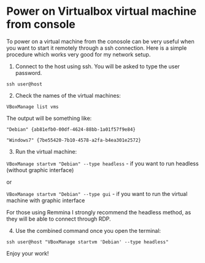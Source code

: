 # Power on Virtualbox virtual machine from console

To power on a virtual machine from the conosole can be very useful when you want to start it remotely through a ssh connection. Here is a simple procedure which works very good for my network setup. 

1. Connect to the host using ssh. You will be asked to type the user password.  

`ssh user@host`

2. Check the names of the virtual machines:

`VBoxManage list vms`

The output will be something like: 

`"Debian" {ab81efb0-00df-4624-88bb-1a01f57f9e84}`

`"Windows7" {7be55420-7b10-4578-a2fa-b4ea301e2572}`

3. Run the virtual machine:

`VBoxManage startvm "Debian" --type headless` - if you want to run headless (without graphic interface)

or 

`VBoxManage startvm "Debian" --type gui` - if you want to run the virtual machine with graphic interface

For those using Remmina I strongly recommend the headless method, as they will be able to connect through RDP. 

4. Use the combined command once you open the terminal:

`ssh user@host "VBoxManage startvm 'Debian' --type headless"`

Enjoy your work!